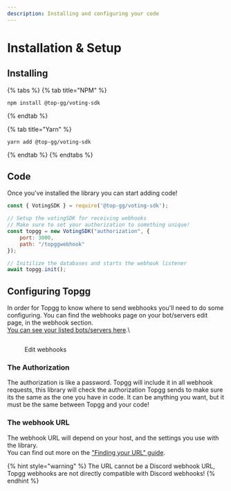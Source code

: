 ```yaml
---
description: Installing and configuring your code
---
```


# Installation & Setup

## Installing

{% tabs %}
{% tab title="NPM" %}
```shell
npm install @top-gg/voting-sdk
```
{% endtab %}

{% tab title="Yarn" %}
```shell
yarn add @top-gg/voting-sdk
```
{% endtab %}
{% endtabs %}

## Code

Once you've installed the library you can start adding code!

```javascript
const { VotingSDK } = require('@top-gg/voting-sdk');

// Setup the votingSDK for receiving webhooks
// Make sure to set your authorization to something unique!
const topgg = new VotingSDK("authorization", {
    port: 3000,
    path: "/topggwebhook"
});

// Initilize the databases and starts the webhook listener
await topgg.init();
```

## Configuring Topgg

In order for Topgg to know where to send webhooks you'll need to do some configuring. You can find the webhooks page on your bot/servers edit page, in the webhook section.\
[You can see your listed bots/servers here](https://top.gg/user/me).\


<figure><img src="https://i.imgur.com/4Z4FWZT.png" alt=""><figcaption><p>Edit webhooks</p></figcaption></figure>

### The Authorization

The authorization is like a password. Topgg will include it in all webhook requests, this library will check the authorization Topgg sends to make sure its the same as the one you have in code. It can be anything you want, but it must be the same between Topgg and your code!

### The webhook URL

The webhook URL will depend on your host, and the settings you use with the library.\
You can find out more on the ["Finding your URL" guide](guides/finding-your-url.md).

{% hint style="warning" %}
The URL cannot be a Discord webhook URL, Topgg webhooks are not directly compatible with Discord webhooks!
{% endhint %}
